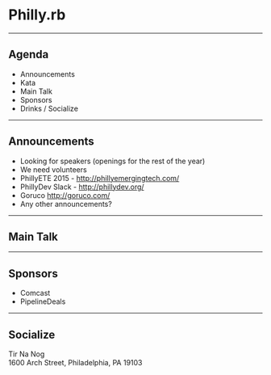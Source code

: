 # Philly.rb

---

## Agenda

*  Announcements
*  Kata
*  Main Talk
*  Sponsors
*  Drinks / Socialize

---

## Announcements

*  Looking for speakers (openings for the rest of the year)
*  We need volunteers
*  PhillyETE 2015 - http://phillyemergingtech.com/
*  PhillyDev Slack - http://phillydev.org/
*  Goruco http://goruco.com/
*  Any other announcements?

---

## Main Talk

---

## Sponsors

*  Comcast
*  PipelineDeals

---

## Socialize

Tir Na Nog <br />1600 Arch Street, Philadelphia, PA 19103
